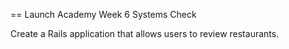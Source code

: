 == Launch Academy Week 6 Systems Check

Create a Rails application that allows users to review restaurants.
